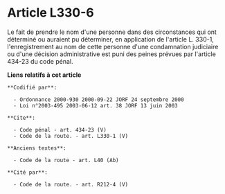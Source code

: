 # Article L330-6

Le fait de prendre le nom d'une personne dans des circonstances qui ont déterminé ou auraient pu déterminer, en application
de l'article L. 330-1, l'enregistrement au nom de cette personne d'une condamnation judiciaire ou d'une décision
administrative est puni des peines prévues par l'article 434-23 du code pénal.

**Liens relatifs à cet article**

	**Codifié par**:

	  - Ordonnance 2000-930 2000-09-22 JORF 24 septembre 2000
	  - Loi n°2003-495 2003-06-12 art. 38 JORF 13 juin 2003

	**Cite**:

	  - Code pénal - art. 434-23 (V)
	  - Code de la route. - art. L330-1 (V)

	**Anciens textes**:

	  - Code de la route - art. L40 (Ab)

	**Cité par**:

	  - Code de la route. - art. R212-4 (V)
